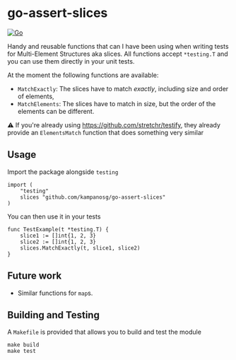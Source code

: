 # go-assert-slices
[![Go](https://github.com/kampanosg/go-assert-slices/actions/workflows/go.yml/badge.svg)](https://github.com/kampanosg/go-assert-slices/actions/workflows/go.yml)

Handy and reusable functions that can I have been using when writing tests for Multi-Element Structures aka slices. All functions accept `*testing.T` and you can use them directly in your unit tests.

At the moment the following functions are available:
* `MatchExactly`: The slices have to match _exactly_, including size and order of elements,
* `MatchElements`: The slices have to match in size, but the order of the elements can be different.

:warning: If you're already using https://github.com/stretchr/testify, they already provide an `ElementsMatch` function that does something very similar

## Usage
Import the package alongside `testing`
```golang
import (
    "testing"
    slices "github.com/kampanosg/go-assert-slices"
)
```

You can then use it in your tests
```golang
func TestExample(t *testing.T) {
	slice1 := []int{1, 2, 3}
	slice2 := []int{1, 2, 3}
	slices.MatchExactly(t, slice1, slice2)
}
```

## Future work
* Similar functions for `map`s.

## Building and Testing
A `Makefile` is provided that allows you to build and test the module
```
make build
make test
```